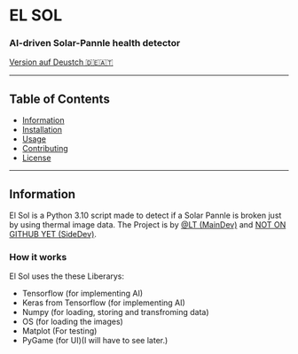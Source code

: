 # EL SOL
### AI-driven Solar-Pannle health detector
[Version auf Deustch 🇩🇪🇦🇹](LIEẞMICH.md)

---
## Table of Contents
- [Information](#Information)
- [Installation](#Installation)
- [Usage](#Usage)
- [Contributing](#Contributing)
- [License](#License)
---
## Information
El Sol is a Python 3.10 script made to detect if a Solar Pannle is broken just by using thermal image data. The Project is by [@LT (MainDev)](https://github.com/LesesTrickshon) and [NOT ON GITHUB YET (SideDev)](https://github.com/LesesTrickshon/el-sol).
### How it works
El Sol uses the these Liberarys:
- Tensorflow (for implementing AI)
- Keras from Tensorflow (for implementing AI)
- Numpy (for loading, storing and transfroming data)
- OS (for loading the images)
- Matplot (For testing)
- PyGame (for UI)(I will have to see later.)
